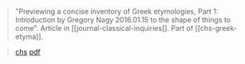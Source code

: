 > "Previewing a concise inventory of Greek etymologies, Part 1: Introduction by Gregory Nagy 2016.01.15 to the shape of things to come". Article in [[journal-classical-inquiries]]. Part of [[chs-greek-etyma]].

> [chs](https://classical-inquiries.chs.harvard.edu/previewing-a-concise-inventory-of-greek-etymologies-part-1/)
> [pdf](a/nagy-g-2016-01-15.pdf)